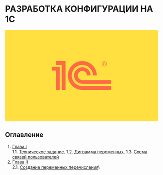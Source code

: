 # РАЗРАБОТКА КОНФИГУРАЦИИ НА 1С

![1C](misc/images/logo1c.png)

## Оглавление

1. [Глава I](#chapter-i) \
 1.1. [Техническое задание.](#tz)
 1.2. [Диграмма переменных.](#d1)
 1.3. [Схема связей пользователей](#scheme)  
2. [Глава II](#chapter-ii) \
 2.1.  [Создание переменных перечисления](#q1)\
<!-- 
3. [Chapter III](#chapter-iii) \
 3.1. [List 1.](#list-1) 
4. [Chapter IV](#chapter-iv) \
 4.1. [Quest 2. Checking Module.](#quest-2-checking-module) 
5. [Chapter V](#chapter-v) \
 5.1. [List 2.](#list-2) \
 5.2. [List 3.](#list-3) \
 5.3. [List 4.](#list-4) 
6. [Chapter VI](#chapter-vi) \
 6.1. [Quest 3. BST.](#quest-3-bst) \
 6.2. [Quest 4. Growing tree.](#quest-4-growing-tree) \
 6.3. [Quest 5. Three styles of traversing.](#quest-5-three-styles-of-traversing)
7. [Chapter VII](#chapter-vii) --> 